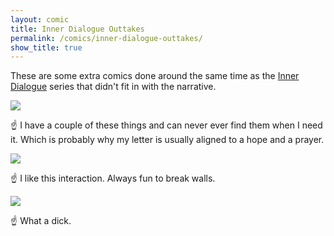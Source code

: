 ```yaml
---
layout: comic
title: Inner Dialogue Outtakes
permalink: /comics/inner-dialogue-outtakes/
show_title: true
---
```


These are some extra comics done around the same time as the <a href="{{ site.baseurl }}/comics/inner-dialogue">Inner Dialogue</a> series that didn't fit in with the narrative.

<img class="border" src="https://i.imgur.com/3H64HK0.jpg" />

&#9757; I have a couple of these things and can never ever find them when I need it. Which is probably why my letter is usually aligned to a hope and a prayer.

<img class="border" src="https://i.imgur.com/isB2y6i.jpg" />

&#9757; I like this interaction. Always fun to break walls.

<img class="border" src="https://i.imgur.com/Vr1Sqmn.jpg" />

&#9757; What a dick.

